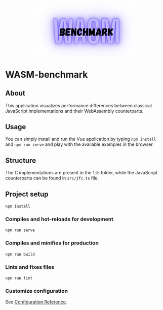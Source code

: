 <p align="center">
    <img width="300" src="/applogo.png"/>
</p>

# WASM-benchmark

## About
This application visualizes performance differences between classical JavaScript implementations and their WebAssembly counterparts.

## Usage
You can simply install and run the Vue application by typing `npm install` and `npm run serve` and play with the available examples in the browser.

## Structure
The C implementations are present in the `lib` folder, while the JavaScript counterparts can be found in `src/jfc.ts` file.

## Project setup
```
npm install
```

### Compiles and hot-reloads for development
```
npm run serve
```

### Compiles and minifies for production
```
npm run build
```

### Lints and fixes files
```
npm run lint
```

### Customize configuration
See [Configuration Reference](https://cli.vuejs.org/config/).
